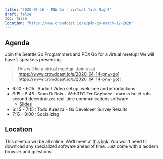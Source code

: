 ```yaml
---
title: "2020-04-16 - PNW Go - Virtual Talk Night"
draft: false
toc: false
location: "https://www.crowdcast.io/e/pdx-go-march-12-2020"
---
```


## Agenda

Join the Seattle Go Programmers and PDX Go for a virtual meetup! We will have 2 speakers presenting.

>This will be a virtual meetup. Join us at [https://www.crowdcast.io/e/2020-04-14-pnw-go](https://www.crowdcast.io/e/2020-04-14-pnw-go)!


* 6:00 - 6:15 :  Audio / Video set up, welcome and introductions
* 6:15 - 6:45 : Sean DuBois - WebRTC For Gophers: Learn to build sub-second decentralized real-time communications software
  * [Slides](/slides/2020-04-14/SeattleGoProgrammers.pdf)
* 6:45 - 7:15 : Todd Kulesza - Go Developer Survey Results
* 7:15 - 8:00  : Socializing

## Location

This meetup will be all online. We'll meet at [this link](https://www.crowdcast.io/e/2020-04-14-pnw-go). You won't need to download any specialized software ahead of time. Just come with a modern browser and questions.
